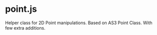 point.js
========

Helper class for 2D Point manipulations. Based on AS3 Point Class. With few extra additions.
